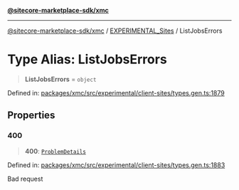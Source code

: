 [**@sitecore-marketplace-sdk/xmc**](../../../../README.md)

***

[@sitecore-marketplace-sdk/xmc](../../../../README.md) / [EXPERIMENTAL\_Sites](../README.md) / ListJobsErrors

# Type Alias: ListJobsErrors

> **ListJobsErrors** = `object`

Defined in: [packages/xmc/src/experimental/client-sites/types.gen.ts:1879](https://github.com/Sitecore/marketplace-sdk/blob/main/packages/xmc/src/experimental/client-sites/types.gen.ts#L1879)

## Properties

### 400

> **400**: [`ProblemDetails`](ProblemDetails.md)

Defined in: [packages/xmc/src/experimental/client-sites/types.gen.ts:1883](https://github.com/Sitecore/marketplace-sdk/blob/main/packages/xmc/src/experimental/client-sites/types.gen.ts#L1883)

Bad request
